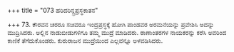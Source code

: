 +++
title = "073 ಹರಿದರಿನ್ದ್ರಪ್ರಸ್ಥಕಾತನ"

+++
73. ಕೌರವನ ಚರರೂ ಸಚಿವರೂ ಇಂದ್ರಪ್ರಸ್ಥಕ್ಕೆ ಹೋಗಿ ಪಾಂಡವರ ಅರಮನೆಯನ್ನು ಪ್ರವೇಶಿಸಿ ಅದನ್ನು ಮುದ್ರಿಸಿದರು. ಅಲ್ಲಿನ ನಾಡುಬೀಡುಗಳಿಗೂ ತಮ್ಮ ಮುದ್ರೆ ಮಾಡಿದರು. ಠಾಣಾಂತರಗಳ ನಾಯಕರನ್ನು ಕರೆಸಿ ಅವರಿಂದ ಕಾಣಿಕೆ ತೆಗೆದುಕೊಂಡರು. ಕುರುರಾಜನ ಮುದ್ರೆಯಿಂದ ಎಲ್ಲವನ್ನೂ ಅಳವಡಿಸಿದರು.
